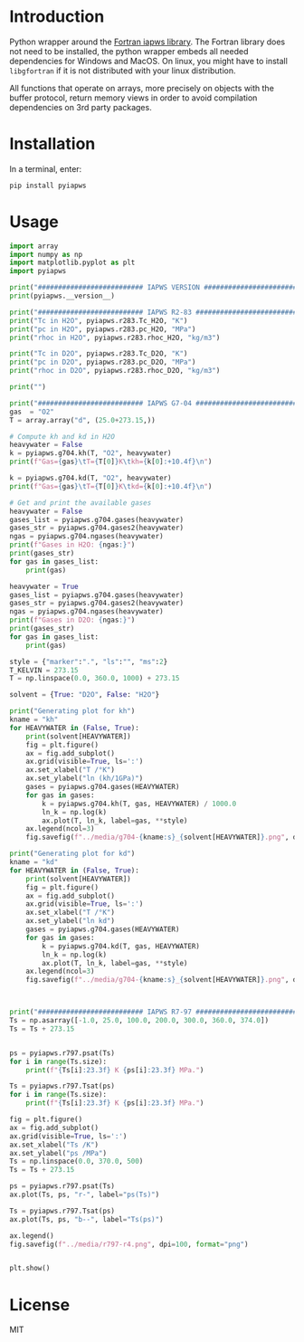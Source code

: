 # Introduction

Python wrapper around the
[Fortran iapws library](https://milanskocic.github.io/iapws/index.html).
The Fortran library does not need to be installed, the python wrapper embeds all needed dependencies for Windows and MacOS.
On linux, you might have to install `libgfortran` if it is not distributed with your linux distribution. 

All functions that operate on arrays, more precisely on objects with the buffer protocol, return memory views
in order to avoid compilation dependencies on 3rd party packages.


# Installation

In a terminal, enter:

```python
pip install pyiapws
```


# Usage

```python
import array
import numpy as np
import matplotlib.pyplot as plt
import pyiapws

print("########################## IAPWS VERSION ##########################")
print(pyiapws.__version__)

print("########################## IAPWS R2-83 ##########################")
print("Tc in H2O", pyiapws.r283.Tc_H2O, "K")
print("pc in H2O", pyiapws.r283.pc_H2O, "MPa")
print("rhoc in H2O", pyiapws.r283.rhoc_H2O, "kg/m3")

print("Tc in D2O", pyiapws.r283.Tc_D2O, "K")
print("pc in D2O", pyiapws.r283.pc_D2O, "MPa")
print("rhoc in D2O", pyiapws.r283.rhoc_D2O, "kg/m3")

print("")

print("########################## IAPWS G7-04 ##########################")
gas  = "O2"
T = array.array("d", (25.0+273.15,))

# Compute kh and kd in H2O
heavywater = False
k = pyiapws.g704.kh(T, "O2", heavywater)
print(f"Gas={gas}\tT={T[0]}K\tkh={k[0]:+10.4f}\n")

k = pyiapws.g704.kd(T, "O2", heavywater)
print(f"Gas={gas}\tT={T[0]}K\tkd={k[0]:+10.4f}\n")

# Get and print the available gases
heavywater = False
gases_list = pyiapws.g704.gases(heavywater)
gases_str = pyiapws.g704.gases2(heavywater)
ngas = pyiapws.g704.ngases(heavywater)
print(f"Gases in H2O: {ngas:}")
print(gases_str)
for gas in gases_list:
    print(gas)

heavywater = True
gases_list = pyiapws.g704.gases(heavywater)
gases_str = pyiapws.g704.gases2(heavywater)
ngas = pyiapws.g704.ngases(heavywater)
print(f"Gases in D2O: {ngas:}")
print(gases_str)
for gas in gases_list:
    print(gas)

style = {"marker":".", "ls":"", "ms":2}
T_KELVIN = 273.15
T = np.linspace(0.0, 360.0, 1000) + 273.15

solvent = {True: "D2O", False: "H2O"}

print("Generating plot for kh")
kname = "kh"
for HEAVYWATER in (False, True):
    print(solvent[HEAVYWATER])
    fig = plt.figure()
    ax = fig.add_subplot()
    ax.grid(visible=True, ls=':')
    ax.set_xlabel("T /°K")
    ax.set_ylabel("ln (kh/1GPa)")
    gases = pyiapws.g704.gases(HEAVYWATER)
    for gas in gases:
        k = pyiapws.g704.kh(T, gas, HEAVYWATER) / 1000.0
        ln_k = np.log(k)
        ax.plot(T, ln_k, label=gas, **style)
    ax.legend(ncol=3)
    fig.savefig(f"../media/g704-{kname:s}_{solvent[HEAVYWATER]}.png", dpi=100, format="png")

print("Generating plot for kd")
kname = "kd"
for HEAVYWATER in (False, True):
    print(solvent[HEAVYWATER])
    fig = plt.figure()
    ax = fig.add_subplot()
    ax.grid(visible=True, ls=':')
    ax.set_xlabel("T /°K")
    ax.set_ylabel("ln kd")
    gases = pyiapws.g704.gases(HEAVYWATER)
    for gas in gases:
        k = pyiapws.g704.kd(T, gas, HEAVYWATER)
        ln_k = np.log(k)
        ax.plot(T, ln_k, label=gas, **style)
    ax.legend(ncol=3)
    fig.savefig(f"../media/g704-{kname:s}_{solvent[HEAVYWATER]}.png", dpi=100, format="png")



print("########################## IAPWS R7-97 ##########################")
Ts = np.asarray([-1.0, 25.0, 100.0, 200.0, 300.0, 360.0, 374.0])
Ts = Ts + 273.15


ps = pyiapws.r797.psat(Ts)
for i in range(Ts.size): 
    print(f"{Ts[i]:23.3f} K {ps[i]:23.3f} MPa.")

Ts = pyiapws.r797.Tsat(ps)
for i in range(Ts.size): 
    print(f"{Ts[i]:23.3f} K {ps[i]:23.3f} MPa.")

fig = plt.figure()
ax = fig.add_subplot()
ax.grid(visible=True, ls=':')
ax.set_xlabel("Ts /K")
ax.set_ylabel("ps /MPa")
Ts = np.linspace(0.0, 370.0, 500)
Ts = Ts + 273.15

ps = pyiapws.r797.psat(Ts)
ax.plot(Ts, ps, "r-", label="ps(Ts)")

Ts = pyiapws.r797.Tsat(ps)
ax.plot(Ts, ps, "b--", label="Ts(ps)")

ax.legend()
fig.savefig(f"../media/r797-r4.png", dpi=100, format="png")


plt.show()
```


# License

MIT
